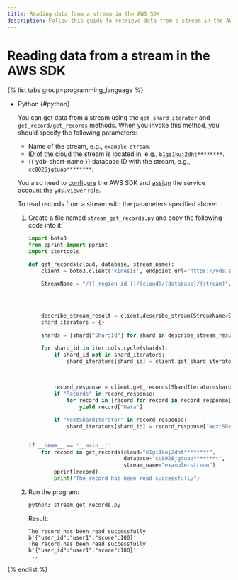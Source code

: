 ```yaml
---
title: Reading data from a stream in the AWS SDK
description: Follow this guide to retrieve data from a stream in the AWS SDK.
---
```


# Reading data from a stream in the AWS SDK

{% list tabs group=programming_language %}

- Python {#python}

  You can get data from a stream using the `get_shard_iterator` and `get_record/get_records` methods. When you invoke this method, you should specify the following parameters:
  * Name of the stream, e.g., `example-stream`.
  * [ID of the cloud](../../../resource-manager/operations/cloud/get-id.md) the stream is located in, e.g., `b1gi1kuj2dht********`.
  * {{ ydb-short-name }} database ID with the stream, e.g., `cc8028jgtuab********`.

  You also need to [configure](prepare.md) the AWS SDK and [assign](../../../iam/operations/sa/assign-role-for-sa.md) the service account the `yds.viewer` role.

  To read records from a stream with the parameters specified above:
  1. Create a file named `stream_get_records.py` and copy the following code into it:

     ```python
     import boto3
     from pprint import pprint
     import itertools

     def get_records(cloud, database, stream_name):
         client = boto3.client('kinesis', endpoint_url="https://yds.serverless.yandexcloud.net")

         StreamName = "/{{ region-id }}/{cloud}/{database}/{stream}".format(cloud=cloud,
                                                                      database=database,
                                                                      stream=stream_name)


         describe_stream_result = client.describe_stream(StreamName=StreamName)
         shard_iterators = {}

         shards = [shard["ShardId"] for shard in describe_stream_result['StreamDescription']['Shards']]

         for shard_id in itertools.cycle(shards):
             if shard_id not in shard_iterators:
                 shard_iterators[shard_id] = client.get_shard_iterator(StreamName=StreamName,
                                                                      ShardId=shard_id,
                                                                      ShardIteratorType='LATEST')['ShardIterator']

             record_response = client.get_records(ShardIterator=shard_iterators[shard_id])
             if "Records" in record_response:
                 for record in [record for record in record_response["Records"]]:
                     yield record["Data"]

             if "NextShardIterator" in record_response:
                 shard_iterators[shard_id] = record_response["NextShardIterator"]


     if __name__ == '__main__':
         for record in get_records(cloud="b1gi1kuj2dht********",
                                   database="cc8028jgtuab********",
                                   stream_name="example-stream"):
             pprint(record)    
             print("The record has been read successfully")
     ```

  1. Run the program:

     ```bash
     python3 stream_get_records.py
     ```

     Result:

     ```text
     The record has been read successfully
     b'{"user_id":"user1","score":100}'
     The record has been read successfully
     b'{"user_id":"user1","score":100}'
     ...
     ```

{% endlist %}